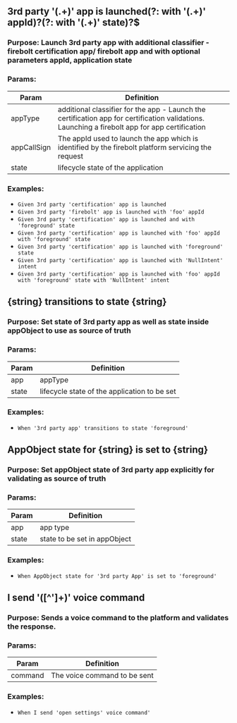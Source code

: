 ## 3rd party '(.+)' app is launched(?: with '(.+)' appId)?(?: with '(.+)' state)?$

### Purpose: Launch 3rd party app with additional classifier - firebolt certification app/ firebolt app and with optional parameters appId, application state

### Params:
| Param | Definition|
| --- | --- |
| appType | additional classifier for the app - Launch the certification app for certification validations. Launching a firebolt app for app certification |
| appCallSign | The appId used to launch the app which is identified by the firebolt platform servicing the request |
| state | lifecycle state of the application |

### Examples:
 * `Given 3rd party 'certification' app is launched`
 * `Given 3rd party 'firebolt' app is launched with 'foo' appId`
 * `Given 3rd party 'certification' app is launched and with 'foreground' state`
 * `Given 3rd party 'certification' app is launched with 'foo' appId with 'foreground' state`
 * `Given 3rd party 'certification' app is launched with 'foreground' state`
 * `Given 3rd party 'certification' app is launched with 'NullIntent' intent`
 * `Given 3rd party 'certification' app is launched with 'foo' appId with 'foreground' state with 'NullIntent' intent`

## {string} transitions to state {string}
### Purpose: Set state of 3rd party app as well as state inside appObject to use as source of truth

### Params:
| Param | Definition|
| --- | --- |
| app | appType |
| state | lifecycle state of the application to be set |

### Examples:
 * `When '3rd party app' transitions to state 'foreground'`
 
## AppObject state for {string} is set to {string}

### Purpose: Set appObject state of 3rd party app explicitly for validating as source of truth

### Params:
| Param | Definition|
| --- | --- |
| app | app type |
| state | state to be set in appObject |

### Examples:
 * `When AppObject state for '3rd party App' is set to 'foreground'`

 ## I send '([^']+)' voice command

### Purpose: Sends a voice command to the platform and validates the response.

### Params:
| Param | Definition|
| --- | --- |
| command | The voice command to be sent |

### Examples:
 * `When I send 'open settings' voice command'`